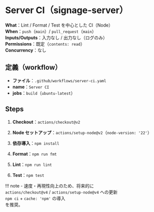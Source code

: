 # Server CI（signage-server）

**What**：Lint / Format / Test を中心とした CI（Node）  
**When**：`push`（`main`）/ `pull_request`（`main`）  
**Inputs/Outputs**：入力なし / 出力なし（ログのみ）  
**Permissions**：既定（`contents: read`）  
**Concurrency**：なし

## **定義（workflow）**

- **ファイル**：`.github/workflows/server-ci.yaml`
- **name**：`Server CI`
- **jobs**：`build`（`ubuntu-latest`）

## **Steps**

1) **Checkout**：`actions/checkout@v2`  

2) **Node セットアップ**：`actions/setup-node@v2`（`node-version: '22'`）  

3) **依存導入**：`npm install`  

4) **Format**：`npm run fmt`  

5) **Lint**：`npm run lint`  

6) **Test**：`npm test`

!!! note
    - 速度・再現性向上のため、将来的に  
      `actions/checkout@v4` / `actions/setup-node@v4` への更新  
      `npm ci` + `cache: 'npm'` の導入  
    を推奨。
